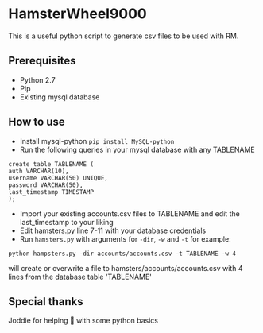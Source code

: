 # HamsterWheel9000

This is a useful python script to generate csv files to be used with RM.

## Prerequisites

* Python 2.7
* Pip
* Existing mysql database 

## How to use

* Install mysql-python
`pip install MySQL-python`
* Run the following queries in your mysql database with any TABLENAME
```
create table TABLENAME (
auth VARCHAR(10),
username VARCHAR(50) UNIQUE,
password VARCHAR(50),
last_timestamp TIMESTAMP
); 
```
* Import your existing accounts.csv files to TABLENAME and edit the last_timestamp to your liking
* Edit hamsters.py line 7-11 with your database credentials
* Run `hamsters.py` with arguments for `-dir`, `-w` and `-t` 
for example:
```
python hampsters.py -dir accounts/accounts.csv -t TABLENAME -w 4
```
will create or overwrite a file to hamsters/accounts/accounts.csv with 4 lines from the database table 'TABLENAME'


## Special thanks

Joddie for helping :potato: with some python basics
